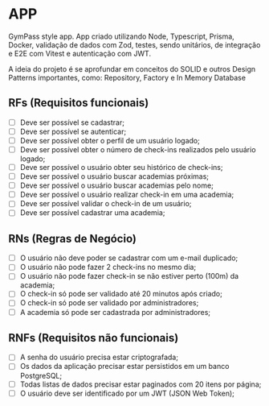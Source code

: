 # APP

GymPass style app.
App criado utilizando Node, Typescript, Prisma, Docker, validação de dados com Zod,
testes, sendo unitários, de integração e E2E com Vitest e autenticação com JWT.

A ideia do projeto é se aprofundar em conceitos do SOLID e outros Design Patterns
importantes, como: Repository, Factory e In Memory Database

<!-- O que o usuário poderá fazer na plataforma -->
## RFs (Requisitos funcionais)

- [ ] Deve ser possível se cadastrar;
- [ ] Deve ser possível se autenticar;
- [ ] Deve ser possível obter o perfil de um usuário logado;
- [ ] Deve ser possível obter o número de check-ins realizados pelo usuário logado;
- [ ] Deve ser possível o usuário obter seu histórico de check-ins;
- [ ] Deve ser possível o usuário buscar academias próximas;
- [ ] Deve ser possível o usuário buscar academias pelo nome;
- [ ] Deve ser possível o usuário realizar check-in em uma academia;
- [ ] Deve ser possível validar o check-in de um usuário;
- [ ] Deve ser possível cadastrar uma academia;

<!-- Condições para que o usuário possa utilizar a funcionalidade do RF
Não pode ter uma RN nao associada a uma RF -->
## RNs (Regras de Negócio)

- [ ] O usuário não deve poder se cadastrar com um e-mail duplicado;
- [ ] O usuário não pode fazer 2 check-ins no mesmo dia;
- [ ] O usuário não pode fazer check-in se não estiver perto (100m) da academia;
- [ ] O check-in só pode ser validado até 20 minutos após criado;
- [ ] O check-in só pode ser validado por administradores;
- [ ] A academia só pode ser cadastrada por administradores;

## RNFs (Requisitos não funcionais)

- [ ] A senha do usuário precisa estar criptografada;
- [ ] Os dados da aplicação precisar estar persistidos em um banco PostgreSQL;
- [ ] Todas listas de dados precisar estar paginados com 20 itens por página;
- [ ] O usuário deve ser identificado por um JWT (JSON Web Token);
